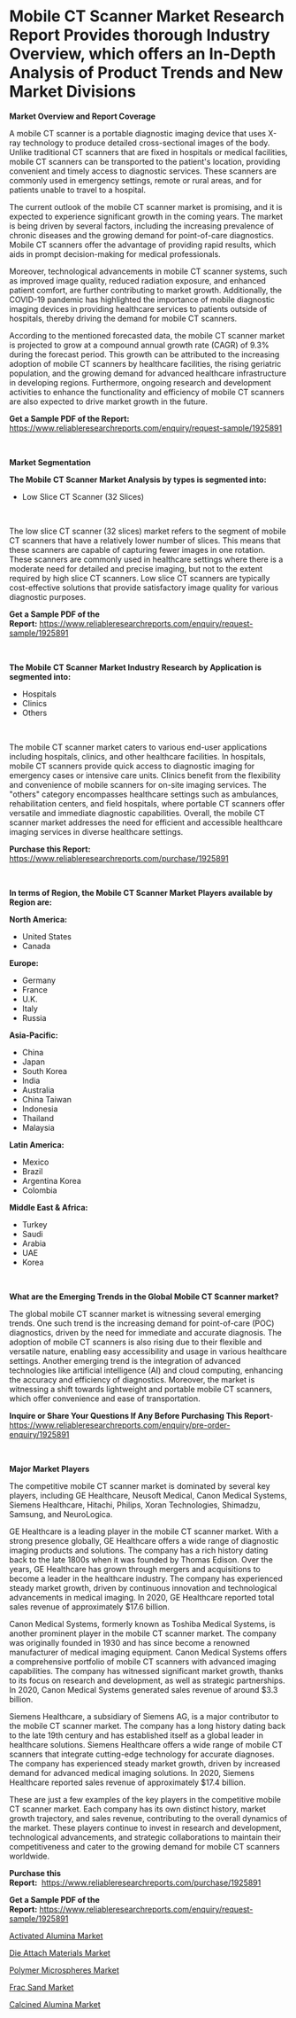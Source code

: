 <p><h1>Mobile CT Scanner Market Research Report Provides thorough Industry Overview, which offers an In-Depth Analysis of Product Trends and New Market Divisions</h1></p><p><strong>Market Overview and Report Coverage</strong></p>
<p><p>A mobile CT scanner is a portable diagnostic imaging device that uses X-ray technology to produce detailed cross-sectional images of the body. Unlike traditional CT scanners that are fixed in hospitals or medical facilities, mobile CT scanners can be transported to the patient's location, providing convenient and timely access to diagnostic services. These scanners are commonly used in emergency settings, remote or rural areas, and for patients unable to travel to a hospital.</p><p>The current outlook of the mobile CT scanner market is promising, and it is expected to experience significant growth in the coming years. The market is being driven by several factors, including the increasing prevalence of chronic diseases and the growing demand for point-of-care diagnostics. Mobile CT scanners offer the advantage of providing rapid results, which aids in prompt decision-making for medical professionals.</p><p>Moreover, technological advancements in mobile CT scanner systems, such as improved image quality, reduced radiation exposure, and enhanced patient comfort, are further contributing to market growth. Additionally, the COVID-19 pandemic has highlighted the importance of mobile diagnostic imaging devices in providing healthcare services to patients outside of hospitals, thereby driving the demand for mobile CT scanners.</p><p>According to the mentioned forecasted data, the mobile CT scanner market is projected to grow at a compound annual growth rate (CAGR) of 9.3% during the forecast period. This growth can be attributed to the increasing adoption of mobile CT scanners by healthcare facilities, the rising geriatric population, and the growing demand for advanced healthcare infrastructure in developing regions. Furthermore, ongoing research and development activities to enhance the functionality and efficiency of mobile CT scanners are also expected to drive market growth in the future.</p></p>
<p><strong>Get a Sample PDF of the Report:</strong> <a href="https://www.reliableresearchreports.com/enquiry/request-sample/1925891">https://www.reliableresearchreports.com/enquiry/request-sample/1925891</a></p>
<p>&nbsp;</p>
<p><strong>Market Segmentation</strong></p>
<p><strong>The Mobile CT Scanner Market Analysis by types is segmented into:</strong></p>
<p><ul><li>Low Slice CT Scanner (32 Slices)</li></ul></p>
<p>&nbsp;</p>
<p><p>The low slice CT scanner (32 slices) market refers to the segment of mobile CT scanners that have a relatively lower number of slices. This means that these scanners are capable of capturing fewer images in one rotation. These scanners are commonly used in healthcare settings where there is a moderate need for detailed and precise imaging, but not to the extent required by high slice CT scanners. Low slice CT scanners are typically cost-effective solutions that provide satisfactory image quality for various diagnostic purposes.</p></p>
<p><strong>Get a Sample PDF of the Report:</strong>&nbsp;<a href="https://www.reliableresearchreports.com/enquiry/request-sample/1925891">https://www.reliableresearchreports.com/enquiry/request-sample/1925891</a></p>
<p>&nbsp;</p>
<p><strong>The Mobile CT Scanner Market Industry Research by Application is segmented into:</strong></p>
<p><ul><li>Hospitals</li><li>Clinics</li><li>Others</li></ul></p>
<p>&nbsp;</p>
<p><p>The mobile CT scanner market caters to various end-user applications including hospitals, clinics, and other healthcare facilities. In hospitals, mobile CT scanners provide quick access to diagnostic imaging for emergency cases or intensive care units. Clinics benefit from the flexibility and convenience of mobile scanners for on-site imaging services. The "others" category encompasses healthcare settings such as ambulances, rehabilitation centers, and field hospitals, where portable CT scanners offer versatile and immediate diagnostic capabilities. Overall, the mobile CT scanner market addresses the need for efficient and accessible healthcare imaging services in diverse healthcare settings.</p></p>
<p><strong>Purchase this Report:</strong>&nbsp; <a href="https://www.reliableresearchreports.com/purchase/1925891">https://www.reliableresearchreports.com/purchase/1925891</a></p>
<p>&nbsp;</p>
<p><strong>In terms of Region, the Mobile CT Scanner Market Players available by Region are:</strong></p>
<p>
    <p> <strong> North America: </strong>
        <ul>
            <li>United States</li>
            <li>Canada</li>
        </ul>
        </p> 
    <p> <strong> Europe: </strong>
        <ul>
            <li>Germany</li>
            <li>France</li>
            <li>U.K.</li>
            <li>Italy</li>
            <li>Russia</li>
        </ul>
        </p> 
    <p> <strong> Asia-Pacific: </strong>
        <ul>
            <li>China</li>
            <li>Japan</li>
            <li>South Korea</li>
            <li>India</li>
            <li>Australia</li>
            <li>China Taiwan</li>
            <li>Indonesia</li>
            <li>Thailand</li>
            <li>Malaysia</li>
        </ul>
        </p> 
    <p> <strong> Latin America: </strong>
        <ul>
            <li>Mexico</li>
            <li>Brazil</li>
            <li>Argentina Korea</li>
            <li>Colombia</li>
        </ul>
        </p> 
    <p> <strong> Middle East & Africa: </strong>
        <ul>
            <li>Turkey</li>
            <li>Saudi</li>
            <li>Arabia</li>
            <li>UAE</li>
            <li>Korea</li>
        </ul>
    </p>
    </p>
<p>&nbsp;</p>
<p><strong>What are the Emerging Trends in the Global Mobile CT Scanner market?</strong></p>
<p><p>The global mobile CT scanner market is witnessing several emerging trends. One such trend is the increasing demand for point-of-care (POC) diagnostics, driven by the need for immediate and accurate diagnosis. The adoption of mobile CT scanners is also rising due to their flexible and versatile nature, enabling easy accessibility and usage in various healthcare settings. Another emerging trend is the integration of advanced technologies like artificial intelligence (AI) and cloud computing, enhancing the accuracy and efficiency of diagnostics. Moreover, the market is witnessing a shift towards lightweight and portable mobile CT scanners, which offer convenience and ease of transportation.</p></p>
<p><strong>Inquire or Share Your Questions If Any Before Purchasing This Report</strong>- <a href="https://www.reliableresearchreports.com/enquiry/pre-order-enquiry/1925891">https://www.reliableresearchreports.com/enquiry/pre-order-enquiry/1925891</a></p>
<p>&nbsp;</p>
<p><strong>Major Market Players</strong></p>
<p><p>The competitive mobile CT scanner market is dominated by several key players, including GE Healthcare, Neusoft Medical, Canon Medical Systems, Siemens Healthcare, Hitachi, Philips, Xoran Technologies, Shimadzu, Samsung, and NeuroLogica.</p><p>GE Healthcare is a leading player in the mobile CT scanner market. With a strong presence globally, GE Healthcare offers a wide range of diagnostic imaging products and solutions. The company has a rich history dating back to the late 1800s when it was founded by Thomas Edison. Over the years, GE Healthcare has grown through mergers and acquisitions to become a leader in the healthcare industry. The company has experienced steady market growth, driven by continuous innovation and technological advancements in medical imaging. In 2020, GE Healthcare reported total sales revenue of approximately $17.6 billion.</p><p>Canon Medical Systems, formerly known as Toshiba Medical Systems, is another prominent player in the mobile CT scanner market. The company was originally founded in 1930 and has since become a renowned manufacturer of medical imaging equipment. Canon Medical Systems offers a comprehensive portfolio of mobile CT scanners with advanced imaging capabilities. The company has witnessed significant market growth, thanks to its focus on research and development, as well as strategic partnerships. In 2020, Canon Medical Systems generated sales revenue of around $3.3 billion.</p><p>Siemens Healthcare, a subsidiary of Siemens AG, is a major contributor to the mobile CT scanner market. The company has a long history dating back to the late 19th century and has established itself as a global leader in healthcare solutions. Siemens Healthcare offers a wide range of mobile CT scanners that integrate cutting-edge technology for accurate diagnoses. The company has experienced steady market growth, driven by increased demand for advanced medical imaging solutions. In 2020, Siemens Healthcare reported sales revenue of approximately $17.4 billion.</p><p>These are just a few examples of the key players in the competitive mobile CT scanner market. Each company has its own distinct history, market growth trajectory, and sales revenue, contributing to the overall dynamics of the market. These players continue to invest in research and development, technological advancements, and strategic collaborations to maintain their competitiveness and cater to the growing demand for mobile CT scanners worldwide.</p></p>
<p><strong>Purchase this Report:</strong>&nbsp;&nbsp;<a href="https://www.reliableresearchreports.com/purchase/1925891">https://www.reliableresearchreports.com/purchase/1925891</a></p>
<p></p>
<p><strong>Get a Sample PDF of the Report:</strong>&nbsp;<a href="https://www.reliableresearchreports.com/enquiry/request-sample/1925891">https://www.reliableresearchreports.com/enquiry/request-sample/1925891</a></p>
<p><p><a href="https://medium.com/@amayabeahan/activated-alumina-market-outlook-industry-overview-and-forecast-2023-to-2030-611aa5774beb">Activated Alumina Market</a></p><p><a href="https://medium.com/@verlielesch1927/die-attach-materials-market-the-key-to-successful-business-strategy-forecast-till-2030-fc151585aef9">Die Attach Materials Market</a></p><p><a href="https://medium.com/@ebbaeffertz1951/polymer-microspheres-market-outlook-industry-overview-and-forecast-2023-to-2030-22149f420a1c">Polymer Microspheres Market</a></p><p><a href="https://medium.com/@alethaebert2013/frac-sand-market-trends-and-market-analysis-forecasted-for-period-2023-2030-368ebdc6c4eb">Frac Sand Market</a></p><p><a href="https://medium.com/@lavernacole2023/calcined-alumina-market-size-cagr-trends-2024-2030-99649bb4b266">Calcined Alumina Market</a></p></p>